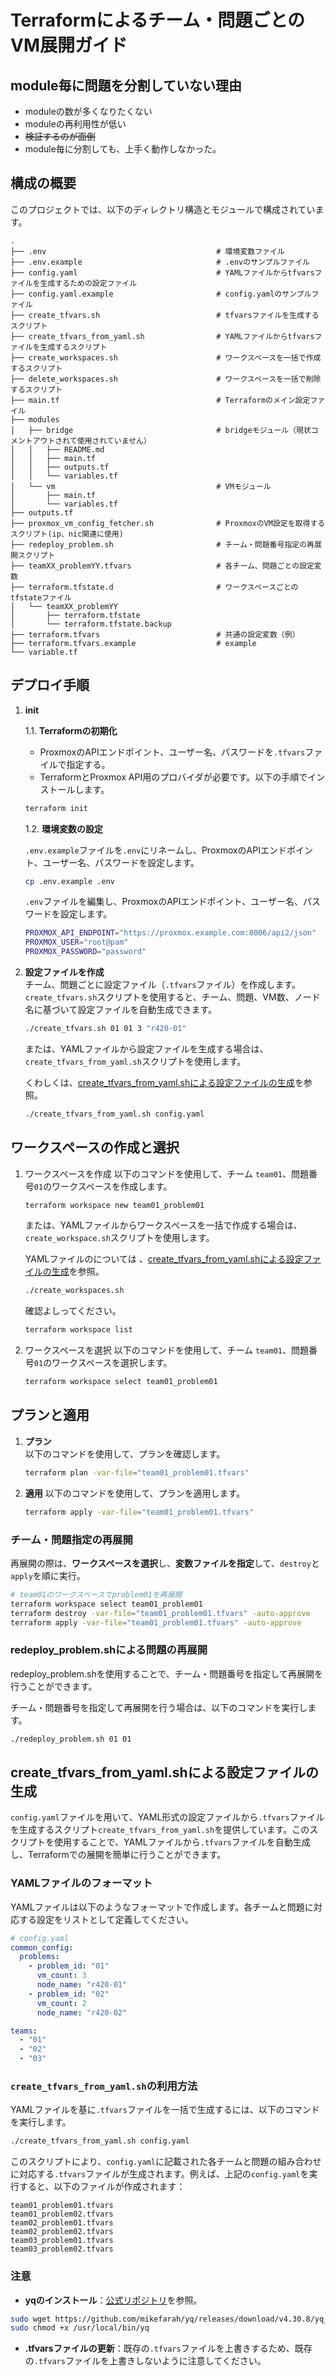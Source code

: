 # Terraformによるチーム・問題ごとのVM展開ガイド

## module毎に問題を分割していない理由

- moduleの数が多くなりたくない
- moduleの再利用性が低い
- ~~検証するのが面倒~~
- module毎に分割しても、上手く動作しなかった。

## 構成の概要

このプロジェクトでは、以下のディレクトリ構造とモジュールで構成されています。

```tree
.
├── .env                                      # 環境変数ファイル
├── .env.example                              # .envのサンプルファイル
├── config.yaml                               # YAMLファイルからtfvarsファイルを生成するための設定ファイル
├── config.yaml.example                       # config.yamlのサンプルファイル
├── create_tfvars.sh                          # tfvarsファイルを生成するスクリプト
├── create_tfvars_from_yaml.sh                # YAMLファイルからtfvarsファイルを生成するスクリプト
├── create_workspaces.sh                      # ワークスペースを一括で作成するスクリプト
├── delete_workspaces.sh                      # ワークスペースを一括で削除するスクリプト
├── main.tf                                   # Terraformのメイン設定ファイル
├── modules
│   ├── bridge                                # bridgeモジュール（現状コメントアウトされて使用されていません）
│   │   ├── README.md
│   │   ├── main.tf
│   │   ├── outputs.tf
│   │   └── variables.tf
│   └── vm                                    # VMモジュール
│       ├── main.tf
│       └── variables.tf
├── outputs.tf
├── proxmox_vm_config_fetcher.sh              # ProxmoxのVM設定を取得するスクリプト(ip、nic関連に使用)
├── redeploy_problem.sh                       # チーム・問題番号指定の再展開スクリプト
├── teamXX_problemYY.tfvars                   # 各チーム、問題ごとの設定変数
├── terraform.tfstate.d                       # ワークスペースごとのtfstateファイル
│   └── teamXX_problemYY
│       ├── terraform.tfstate
│       └── terraform.tfstate.backup
├── terraform.tfvars                          # 共通の設定変数（例）
├── terraform.tfvars.example                  # example
└── variable.tf
```

## デプロイ手順

1. **init**

    1.1. **Terraformの初期化**
   - ProxmoxのAPIエンドポイント、ユーザー名、パスワードを`.tfvars`ファイルで指定する。
   - TerraformとProxmox API用のプロバイダが必要です。以下の手順でインストールします。

   ```bash
   terraform init
   ```

    1.2. **環境変数の設定**

   `.env.example`ファイルを`.env`にリネームし、ProxmoxのAPIエンドポイント、ユーザー名、パスワードを設定します。

   ```bash
   cp .env.example .env
   ```

   `.env`ファイルを編集し、ProxmoxのAPIエンドポイント、ユーザー名、パスワードを設定します。

   ```bash
   PROXMOX_API_ENDPOINT="https://proxmox.example.com:8006/api2/json"
   PROXMOX_USER="root@pam"
   PROXMOX_PASSWORD="password"
   ```

2. **設定ファイルを作成**  
    チーム、問題ごとに設定ファイル（`.tfvars`ファイル）を作成します。`create_tfvars.sh`スクリプトを使用すると、チーム、問題、VM数、ノード名に基づいて設定ファイルを自動生成できます。

    ```bash
    ./create_tfvars.sh 01 01 3 "r420-01"
    ```

    または、YAMLファイルから設定ファイルを生成する場合は、`create_tfvars_from_yaml.sh`スクリプトを使用します。

    くわしくは、[create_tfvars_from_yaml.shによる設定ファイルの生成](#create_tfvars_from_yamlshによる設定ファイルの生成)を参照。

    ```bash
    ./create_tfvars_from_yaml.sh config.yaml
    ```

## ワークスペースの作成と選択

1. ワークスペースを作成
    以下のコマンドを使用して、チーム `team01`、問題番号`01`のワークスペースを作成します。

    ```bash
    terraform workspace new team01_problem01
    ```

    または、YAMLファイルからワークスペースを一括で作成する場合は、`create_workspace.sh`スクリプトを使用します。

    YAMLファイルのについては 、[create_tfvars_from_yaml.shによる設定ファイルの生成](#create_tfvars_from_yamlshによる設定ファイルの生成)を参照。

    ```bash
    ./create_workspaces.sh
    ```

    確認よしってください。

    ```bash
    terraform workspace list
    ```

2. ワークスペースを選択
    以下のコマンドを使用して、チーム `team01`、問題番号`01`のワークスペースを選択します。

    ```bash
    terraform workspace select team01_problem01
    ```

## プランと適用

1. **プラン**  
   以下のコマンドを使用して、プランを確認します。

   ```bash
   terraform plan -var-file="team01_problem01.tfvars"
   ```

2. **適用**
    以下のコマンドを使用して、プランを適用します。
  
    ```bash
    terraform apply -var-file="team01_problem01.tfvars"
    ```

### チーム・問題指定の再展開

再展開の際は、**ワークスペースを選択**し、**変数ファイルを指定**して、`destroy`と`apply`を順に実行。

```bash
# team01のワークスペースでproblem01を再展開
terraform workspace select team01_problem01
terraform destroy -var-file="team01_problem01.tfvars" -auto-approve
terraform apply -var-file="team01_problem01.tfvars" -auto-approve
```

### redeploy_problem.shによる問題の再展開

redeploy_problem.shを使用することで、チーム・問題番号を指定して再展開を行うことができます。

チーム・問題番号を指定して再展開を行う場合は、以下のコマンドを実行します。

```bash
./redeploy_problem.sh 01 01
```

<!-- 
## 各ファイルの詳細

- **main.tf**  
  Terraform全体の設定と構成ファイル。プロバイダ設定や、VMモジュールのインポート設定を含みます。生成されたテンプレートID、VMIDリストを`local`ブロックで自動計算し、VMモジュールに渡します。

- **modules/vm/main.tf**  
  各VMを作成するモジュールで、テンプレートからVMをクローンするための`proxmox_virtual_environment_vm`リソースが定義されています。クローンのテンプレートID、VMID、ノード名、データストアの指定が可能です。

- **outputs.tf**  
  作成されたVMのIPアドレスなどの情報を出力します。

- **variables.tf**  
  共通で使用する変数を定義しています。例えば、`virtual_environment_endpoint`、`node_name`、`vm_count`などの変数が含まれています。

- **create_tfvars.sh**  
  チーム、問題番号、VM数、ノード名に基づき、Terraformの変数ファイル（`.tfvars`ファイル）を自動生成するスクリプトです。このスクリプトにより、各チームと問題ごとに異なる設定ファイルを素早く用意できます。

- **proxmox_vm_config_fetcher.py**  
  ProxmoxのVM設定を取得するスクリプトです。VMのIPアドレスやMACアドレスなどの情報を取得し、`.tfvars`ファイルに記述する際に使用します。

-->

<!-- 
## VMとテンプレートの命名規則

- **VMID**:
  - 形式: `XXYYZZ`  
    - `XX`: チーム番号
    - `YY`: 問題番号
    - `ZZ`: 問題内でのVMの連番

- **テンプレートID**:
  - 形式: `100YYZZ`
    - `YY`: 問題番号
    - `ZZ`: テンプレートの連番  

例：  
問題番号01、VMの1台目のテンプレートIDが`1000101`となります。
-->

<!-- 
## bridge、vlan_idの設定についてtemplateに求める物

bridge
絶対に設定してください
存在しない場合、デフォルトで空文字 "" が返されます。<-空文字は存在してはいけない

vlan_id
"vmbr1XX"は絶対に設定してください
bridgeが"vmbr1"である場合、vlan_idには"${var.team_id}${var.problem_id}"を結合して数値化したものが設定されます。
それ以外の場合、tagのキー（例: "01net0tag", "01net1tag"など）からvlan_idを取得し、存在しない場合には0を設定します。<-vlan_id 0は存在してはいけない 
-->

## create_tfvars_from_yaml.shによる設定ファイルの生成

`config.yaml`ファイルを用いて、YAML形式の設定ファイルから`.tfvars`ファイルを生成するスクリプト`create_tfvars_from_yaml.sh`を提供しています。このスクリプトを使用することで、YAMLファイルから`.tfvars`ファイルを自動生成し、Terraformでの展開を簡単に行うことができます。

### YAMLファイルのフォーマット

YAMLファイルは以下のようなフォーマットで作成します。各チームと問題に対応する設定をリストとして定義してください。

```yaml
# config.yaml
common_config:
  problems:
    - problem_id: "01"
      vm_count: 3
      node_name: "r420-01"
    - problem_id: "02"
      vm_count: 2
      node_name: "r420-02"

teams:
  - "01"
  - "02"
  - "03"

```

### `create_tfvars_from_yaml.sh`の利用方法

YAMLファイルを基に`.tfvars`ファイルを一括で生成するには、以下のコマンドを実行します。

```bash
./create_tfvars_from_yaml.sh config.yaml
```

このスクリプトにより、`config.yaml`に記載された各チームと問題の組み合わせに対応する`.tfvars`ファイルが生成されます。例えば、上記の`config.yaml`を実行すると、以下のファイルが作成されます：

```tree
team01_problem01.tfvars
team01_problem02.tfvars
team02_problem01.tfvars
team02_problem02.tfvars
team03_problem01.tfvars
team03_problem02.tfvars
```

### 注意

- **yqのインストール**：[公式リポジトリ](https://github.com/mikefarah/yq)を参照。

```bash
sudo wget https://github.com/mikefarah/yq/releases/download/v4.30.8/yq_linux_amd64 -O /usr/local/bin/yq
sudo chmod +x /usr/local/bin/yq
```

- **.tfvarsファイルの更新**：既存の`.tfvars`ファイルを上書きするため、既存の`.tfvars`ファイルを上書きしないように注意してください。

<!-- 
## redeploy_problem_api.shによる問題の再展開

```sh
# 使用例と出力例:
# --------------
# 実行例:
# ./redeploy_problem_api.sh 01 01
#
# 正常時の出力例:
# {"status":"info","message":"ワークスペース team01_problem01 に切り替え中..."}
# {"status":"info","message":"ワークスペース team01_problem01 でリソースを破棄中..."}
# {"status":"success","message":"ワークスペース team01_problem01 のリソースを正常に破棄しました"}
# {"status":"info","message":"ワークスペース team01_problem01 でリソースを再展開中..."}
# {"status":"success","message":"ワークスペース team01_problem01 のリソースを正常に展開しました"}
# {"status":"success","message":"チーム 01 の問題 01 のリソースが正常に再展開されました"}
#
# エラー時の出力例:
# {"status":"error","message":"使用方法: <script_name> <team_id> <problem_id>"}
# {"status":"error","message":"team01_problem01.tfvars が存在しません。"}
# {"status":"error","message":"ワークスペース team01_problem01 のリソース破棄に失敗しました"}
# {"status":"error","message":"ワークスペース team01_problem01 のリソース展開に失敗しました"}
# --------------
``` 
-->

